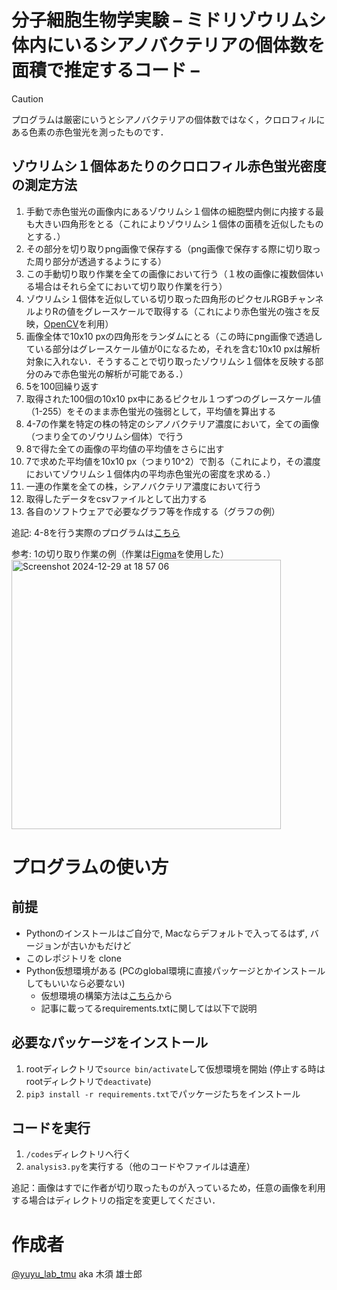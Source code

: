 # 分子細胞生物学実験 – ミドリゾウリムシ体内にいるシアノバクテリアの個体数を面積で推定するコード –

> [!CAUTION]
> プログラムは厳密にいうとシアノバクテリアの個体数ではなく，クロロフィルにある色素の赤色蛍光を測ったものです．

## ゾウリムシ１個体あたりのクロロフィル赤色蛍光密度の測定方法
1. 手動で赤色蛍光の画像内にあるゾウリムシ１個体の細胞壁内側に内接する最も大きい四角形をとる（これによりゾウリムシ１個体の面積を近似したものとする．）
2. その部分を切り取りpng画像で保存する（png画像で保存する際に切り取った周り部分が透過するようにする）
3. この手動切り取り作業を全ての画像において行う（１枚の画像に複数個体いる場合はそれら全てにおいて切り取り作業を行う）
4. ゾウリムシ１個体を近似している切り取った四角形のピクセルRGBチャンネルよりRの値をグレースケールで取得する（これにより赤色蛍光の強さを反映，[OpenCV](https://opencv.org/)を利用）
5. 画像全体で10x10 pxの四角形をランダムにとる（この時にpng画像で透過している部分はグレースケール値が0になるため，それを含む10x10 pxは解析対象に入れない．そうすることで切り取ったゾウリムシ１個体を反映する部分のみで赤色蛍光の解析が可能である．）
6. 5を100回繰り返す
7. 取得された100個の10x10 px中にあるピクセル１つずつのグレースケール値（1-255）をそのまま赤色蛍光の強弱として，平均値を算出する
8. 4-7の作業を特定の株の特定のシアノバクテリア濃度において，全ての画像（つまり全てのゾウリムシ個体）で行う
7. 8で得た全ての画像の平均値の平均値をさらに出す
8. 7で求めた平均値を10x10 px（つまり10^2）で割る（これにより，その濃度においてゾウリムシ１個体内の平均赤色蛍光の密度を求める．）
9. 一連の作業を全ての株，シアノバクテリア濃度において行う
10. 取得したデータをcsvファイルとして出力する
11. 各自のソフトウェアで必要なグラフ等を作成する（グラフの例）

追記: 4-8を行う実際のプログラムは[こちら](./codes/analysis3.py)

参考: 1の切り取り作業の例（作業は[Figma](https://help.figma.com/hc/ja/articles/360040675194-%E7%94%BB%E5%83%8F%E3%81%AE%E3%83%88%E3%83%AA%E3%83%9F%E3%83%B3%E3%82%B0)を使用した）<br>
<img width="431" alt="Screenshot 2024-12-29 at 18 57 06" src="https://github.com/user-attachments/assets/3f5f0a5a-98d3-4eb0-a0e5-1657c2ed737a" />


# プログラムの使い方 
## 前提
- Pythonのインストールはご自分で, Macならデフォルトで入ってるはず, バージョンが古いかもだけど
- このレポジトリを clone
- Python仮想環境がある (PCのglobal環境に直接パッケージとかインストールしてもいいなら必要ない)
  - 仮想環境の構築方法は[こちら](https://qiita.com/shun_sakamoto/items/7944d0ac4d30edf91fde)から
  - 記事に載ってるrequirements.txtに関しては以下で説明

## 必要なパッケージをインストール
1. rootディレクトリで`source bin/activate`して仮想環境を開始 (停止する時はrootディレクトリで`deactivate`)
2. `pip3 install -r requirements.txt`でパッケージたちをインストール

## コードを実行
1. `/codes`ディレクトリへ行く
2. `analysis3.py`を実行する（他のコードやファイルは遺産）

追記：画像はすでに作者が切り取ったものが入っているため，任意の画像を利用する場合はディレクトリの指定を変更してください．

# 作成者
[@yuyu_lab_tmu](https://x.com/yuyu_lab_tmu) aka 木須 雄士郎

